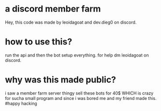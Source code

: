 # a discord member farm
Hey, this code was made by leoidagoat and dev.dieg0 on discord.
# how to use this?
run the api and then the bot setup everything.
for help dm leoidagoat on discord.
# why was this made public?
i saw a member farm server thingy sell these bots for 40$ WHICH is crazy for sucha small program and since i was bored me and my friend made this.
#happy hacking

